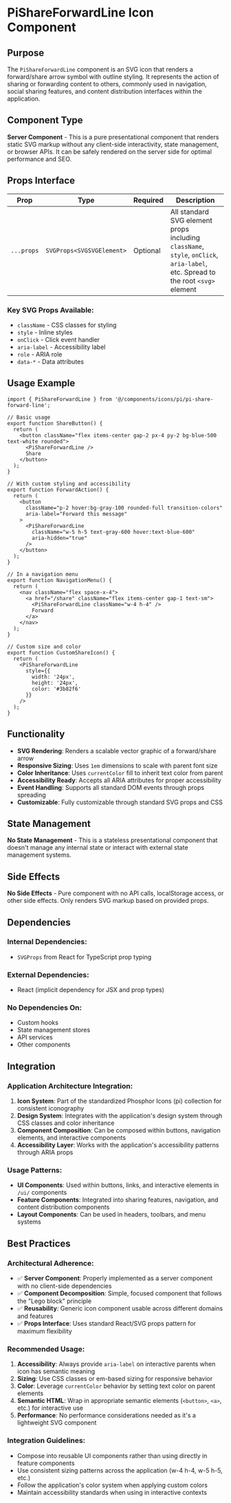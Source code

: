 # PiShareForwardLine Icon Component

## Purpose

The `PiShareForwardLine` component is an SVG icon that renders a forward/share arrow symbol with outline styling. It represents the action of sharing or forwarding content to others, commonly used in navigation, social sharing features, and content distribution interfaces within the application.

## Component Type

**Server Component** - This is a pure presentational component that renders static SVG markup without any client-side interactivity, state management, or browser APIs. It can be safely rendered on the server side for optimal performance and SEO.

## Props Interface

| Prop | Type | Required | Description |
|------|------|----------|-------------|
| `...props` | `SVGProps<SVGSVGElement>` | Optional | All standard SVG element props including `className`, `style`, `onClick`, `aria-label`, etc. Spread to the root `<svg>` element |

### Key SVG Props Available:
- `className` - CSS classes for styling
- `style` - Inline styles
- `onClick` - Click event handler
- `aria-label` - Accessibility label
- `role` - ARIA role
- `data-*` - Data attributes

## Usage Example

```tsx
import { PiShareForwardLine } from '@/components/icons/pi/pi-share-forward-line';

// Basic usage
export function ShareButton() {
  return (
    <button className="flex items-center gap-2 px-4 py-2 bg-blue-500 text-white rounded">
      <PiShareForwardLine />
      Share
    </button>
  );
}

// With custom styling and accessibility
export function ForwardAction() {
  return (
    <button 
      className="p-2 hover:bg-gray-100 rounded-full transition-colors"
      aria-label="Forward this message"
    >
      <PiShareForwardLine 
        className="w-5 h-5 text-gray-600 hover:text-blue-600"
        aria-hidden="true"
      />
    </button>
  );
}

// In a navigation menu
export function NavigationMenu() {
  return (
    <nav className="flex space-x-4">
      <a href="/share" className="flex items-center gap-1 text-sm">
        <PiShareForwardLine className="w-4 h-4" />
        Forward
      </a>
    </nav>
  );
}

// Custom size and color
export function CustomShareIcon() {
  return (
    <PiShareForwardLine 
      style={{ 
        width: '24px', 
        height: '24px',
        color: '#3b82f6'
      }}
    />
  );
}
```

## Functionality

- **SVG Rendering**: Renders a scalable vector graphic of a forward/share arrow
- **Responsive Sizing**: Uses `1em` dimensions to scale with parent font size
- **Color Inheritance**: Uses `currentColor` fill to inherit text color from parent
- **Accessibility Ready**: Accepts all ARIA attributes for proper accessibility
- **Event Handling**: Supports all standard DOM events through props spreading
- **Customizable**: Fully customizable through standard SVG props and CSS

## State Management

**No State Management** - This is a stateless presentational component that doesn't manage any internal state or interact with external state management systems.

## Side Effects

**No Side Effects** - Pure component with no API calls, localStorage access, or other side effects. Only renders SVG markup based on provided props.

## Dependencies

### Internal Dependencies:
- `SVGProps` from React for TypeScript prop typing

### External Dependencies:
- React (implicit dependency for JSX and prop types)

### No Dependencies On:
- Custom hooks
- State management stores
- API services
- Other components

## Integration

### Application Architecture Integration:

1. **Icon System**: Part of the standardized Phosphor Icons (pi) collection for consistent iconography
2. **Design System**: Integrates with the application's design system through CSS classes and color inheritance
3. **Component Composition**: Can be composed within buttons, navigation elements, and interactive components
4. **Accessibility Layer**: Works with the application's accessibility patterns through ARIA props

### Usage Patterns:
- **UI Components**: Used within buttons, links, and interactive elements in `/ui/` components
- **Feature Components**: Integrated into sharing features, navigation, and content distribution components
- **Layout Components**: Can be used in headers, toolbars, and menu systems

## Best Practices

### Architectural Adherence:
- ✅ **Server Component**: Properly implemented as a server component with no client-side dependencies
- ✅ **Component Decomposition**: Simple, focused component that follows the "Lego block" principle
- ✅ **Reusability**: Generic icon component usable across different domains and features
- ✅ **Props Interface**: Uses standard React/SVG props pattern for maximum flexibility

### Recommended Usage:
1. **Accessibility**: Always provide `aria-label` on interactive parents when icon has semantic meaning
2. **Sizing**: Use CSS classes or em-based sizing for responsive behavior
3. **Color**: Leverage `currentColor` behavior by setting text color on parent elements
4. **Semantic HTML**: Wrap in appropriate semantic elements (`<button>`, `<a>`, etc.) for interactive use
5. **Performance**: No performance considerations needed as it's a lightweight SVG component

### Integration Guidelines:
- Compose into reusable UI components rather than using directly in feature components
- Use consistent sizing patterns across the application (w-4 h-4, w-5 h-5, etc.)
- Follow the application's color system when applying custom colors
- Maintain accessibility standards when using in interactive contexts